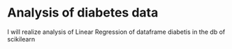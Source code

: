 # Analysis of diabetes data

I will realize analysis of Linear Regression of dataframe diabetis in the db of scikilearn